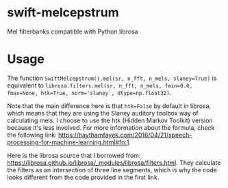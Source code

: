# swift-melcepstrum
Mel filterbanks compatible with Python librosa

# Usage

The function ```SwiftMelcepstrum().mel(sr, n_fft, n_mels, slaney=True)``` is equivalent to ```librosa.filters.mel(sr, n_fft, n_mels, fmin=0.0, fmax=None, htk=True, norm='slaney', dtype=np.float32)```. 

Note that the main difference here is that ```htk=False``` by default in librosa, which means that they are using the Slaney auditory toolbox way of calculating mels. I choose to use the htk (Hidden Markov Toolkit) version because it's less involved. For more information about the formula, check the following link: https://haythamfayek.com/2016/04/21/speech-processing-for-machine-learning.html#fn:1.

Here is the librosa source that I borrowed from: https://librosa.github.io/librosa/_modules/librosa/filters.html. They calculate the filters as an intersection of three line segments, which is why the code looks different from the code provided in the first link.

